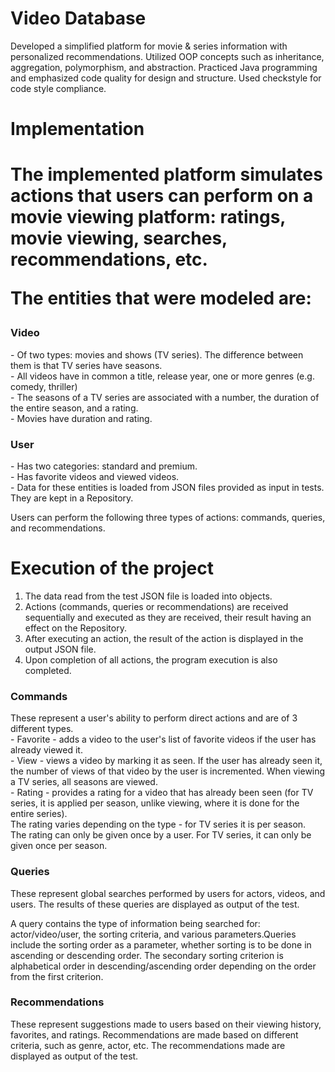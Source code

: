 # Video Database

Developed a simplified platform for movie & series information with personalized recommendations. Utilized OOP concepts such as inheritance, aggregation, polymorphism, and abstraction. Practiced Java programming and emphasized code quality for design and structure. Used checkstyle for code style compliance. <br>

<h1> Implementation <h1>

The implemented platform simulates actions that users can perform on a movie viewing platform: ratings, movie viewing, searches, recommendations, etc. <br>

The entities that were modeled are: <br>

<h3>Video</h3>
- Of two types: movies and shows (TV series). The difference between them is that TV series have seasons. <br>
- All videos have in common a title, release year, one or more genres (e.g. comedy, thriller) <br>
- The seasons of a TV series are associated with a number, the duration of the entire season, and a rating. <br>
- Movies have duration and rating. <br>

<h3>User</h3>
- Has two categories: standard and premium. <br>
- Has favorite videos and viewed videos. <br>
- Data for these entities is loaded from JSON files provided as input in tests. They are kept in a Repository. <br>

Users can perform the following three types of actions: commands, queries, and recommendations. <br>

<h1> Execution of the project </h1>

1. The data read from the test JSON file is loaded into objects.<br>
2. Actions (commands, queries or recommendations) are received sequentially and executed as they are received, their result having an effect on the Repository. <br>
3. After executing an action, the result of the action is displayed in the output JSON file. <br>
4. Upon completion of all actions, the program execution is also completed. <br>

<h3> Commands </h3>
These represent a user's ability to perform direct actions and are of 3 different types.<br>
- Favorite - adds a video to the user's list of favorite videos if the user has already viewed it. <br>
- View - views a video by marking it as seen. If the user has already seen it, the number of views of that video by the user is incremented. When viewing a TV series, all seasons are viewed. <br>
- Rating - provides a rating for a video that has already been seen (for TV series, it is applied per season, unlike viewing, where it is done for the entire series). <br>
The rating varies depending on the type - for TV series it is per season.<br>
The rating can only be given once by a user. For TV series, it can only be given once per season.<br>

<h3>Queries</h3>
These represent global searches performed by users for actors, videos, and users. The results of these queries are displayed as output of the test.<br>

A query contains the type of information being searched for: actor/video/user, the sorting criteria, and various parameters.Queries include the sorting order as a parameter, whether sorting is to be done in ascending or descending order. The secondary sorting criterion is alphabetical order in descending/ascending order depending on the order from the first criterion.<br>

<h3>Recommendations</h3>
These represent suggestions made to users based on their viewing history, favorites, and ratings. Recommendations are made based on different criteria, such as genre, actor, etc. The recommendations made are displayed as output of the test.<br>